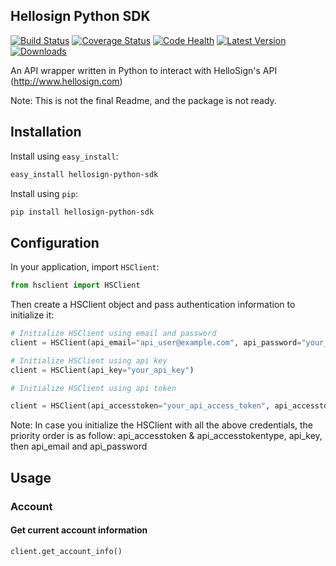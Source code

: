 Hellosign Python SDK
-------------------
[![Build Status](https://travis-ci.org/minhdanh/hellosign-python-sdk.png?branch=master)](https://travis-ci.org/minhdanh/hellosign-python-sdk) [![Coverage Status](https://coveralls.io/repos/minhdanh/hellosign-python-sdk/badge.png)](https://coveralls.io/r/minhdanh/hellosign-python-sdk) [![Code Health](https://landscape.io/github/minhdanh/hellosign-python-sdk/master/landscape.png)](https://landscape.io/github/minhdanh/hellosign-python-sdk/master) [![Latest Version](https://pypip.in/v/hellosign-python-sdk/badge.png)](https://pypi.python.org/pypi/hellosign-python-sdk/) [![Downloads](https://pypip.in/d/hellosign-python-sdk/badge.png)](https://pypi.python.org/pypi/hellosign-python-sdk/)



An API wrapper written in Python to interact with HelloSign's API (http://www.hellosign.com)

Note: This is not the final Readme, and the package is not ready.

## Installation

Install using `easy_install`:

````sh
easy_install hellosign-python-sdk
````

Install using `pip`:

````sh
pip install hellosign-python-sdk
````

## Configuration

In your application, import `HSClient`:

````python
from hsclient import HSClient
````

Then create a HSClient object and pass authentication information to initialize it:

````python
# Initialize HSClient using email and password
client = HSClient(api_email="api_user@example.com", api_password="your_password")

# Initialize HSClient using api key
client = HSClient(api_key="your_api_key")

# Initialize HSClient using api token

client = HSClient(api_accesstoken="your_api_access_token", api_accesstokentype="your_api_access_token_type")
````
Note: In case you initialize the HSClient with all the above credentials, the priority order is as follow: api_accesstoken & api_accesstokentype, api_key, then api_email and api_password

## Usage

### Account

#### Get current account information

````python
client.get_account_info()
````
